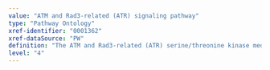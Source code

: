 ```yaml
---
value: "ATM and Rad3-related (ATR) signaling pathway"
type: "Pathway Ontology"
xref-identifier: "0001362"
xref-dataSource: "PW"
definition: "The ATM and Rad3-related (ATR) serine/threonine kinase mediated signaling responds to several kinds of DNA damage, of which single-stranded DNA (ssDNA) exerts a key role. ssDNAs are induced by stressed replication forks. ATR acting on its substrates prevents the cell from erroneous mitotic entry, plays a key role in interstrand cross link (ICL) repair pathway and also exerts important regulatory roles in  homologous recombination pathway of double-strand break repair."
level: "4"
---
```

